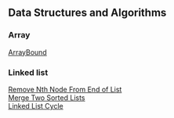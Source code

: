 ## Data Structures and Algorithms

### Array
[ArrayBound](/Array/数组越界.md)

### Linked list  

[Remove Nth Node From End of List](/Linked%20list/移除链表倒数第N个节点.md)  
[Merge Two Sorted Lists](/Linked%20list/混合插入有序链表.md)  
[Linked List Cycle](/Linked%20list/单链表中的环.md)  

